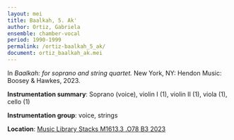 ```yaml
---
layout: mei
title: Baalkah, 5. Ak'
author: Ortiz, Gabriela
ensemble: chamber-vocal
period: 1990-1999
permalink: /ortiz-baalkah_5_ak/
document: ortiz_baalkah_ak.mei
---
```


In *Baalkah: for soprano and string quartet.* New York, NY: Hendon Music: Boosey & Hawkes, 2023.


**Instrumentation summary**: Soprano (voice), violin I (1), violin II (1), viola (1), cello (1)

**Instrumentation group**: voice, strings

**Location**: <a href="https://tufts.primo.exlibrisgroup.com/permalink/01TUN_INST/1kc9gia/alma991018911278603851" target="_blank">Music Library Stacks M1613.3 .O78 B3 2023</a>